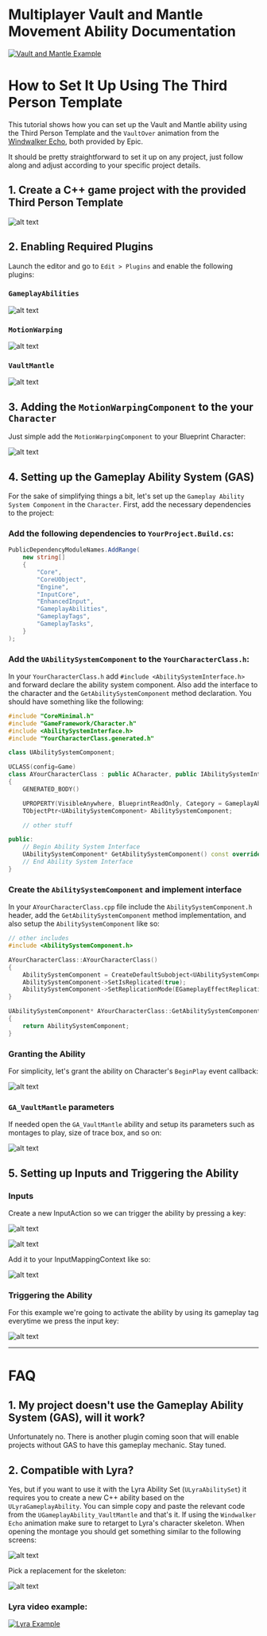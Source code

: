 # Multiplayer Vault and Mantle Movement Ability Documentation

[![Vault and Mantle Example](https://img.youtube.com/vi/6XIxt-OAEWA/0.jpg)](https://youtu.be/6XIxt-OAEWA)

# How to Set It Up Using The Third Person Template

This tutorial shows how you can set up the Vault and Mantle ability using the Third Person Template and the `VaultOver` animation from the [Windwalker Echo](https://www.fab.com/listings/36a9d7fb-6769-4e45-a0b3-950890da82c1), both provided by Epic. 

It should be pretty straightforward to set it up on any project, just follow along and adjust according to your specific project details.

## 1. Create a C++ game project with the provided Third Person Template

![alt text](image.png)

## 2. Enabling Required Plugins

Launch the editor and go to `Edit > Plugins` and enable the following plugins:

### `GameplayAbilities`

![alt text](image-1.png)

### `MotionWarping`

![alt text](image-2.png)

### `VaultMantle`

![alt text](image-4.png)

## 3. Adding the `MotionWarpingComponent` to the your `Character`

Just simple add the `MotionWarpingComponent` to your Blueprint Character:

![alt text](image-3.png)

## 4. Setting up the Gameplay Ability System (GAS)

For the sake of simplifying things a bit, let's set up the `Gameplay Ability System Component` in the `Character`. 
First, add the necessary dependencies to the project:

### Add the following dependencies to `YourProject.Build.cs`:
```csharp
PublicDependencyModuleNames.AddRange(
    new string[]
    {
        "Core",
        "CoreUObject",
        "Engine",
        "InputCore",
        "EnhancedInput",
        "GameplayAbilities",
        "GameplayTags",
        "GameplayTasks",
    }
);
```

### Add the `UAbilitySystemComponent` to the `YourCharacterClass.h`:

In your `YourCharacterClass.h` add `#include <AbilitySystemInterface.h>` and forward declare the ability system component. 
Also add the interface to the character and the `GetAbilitySystemComponent` method declaration. You should have something like the following:

```cpp
#include "CoreMinimal.h"
#include "GameFramework/Character.h"
#include <AbilitySystemInterface.h>
#include "YourCharacterClass.generated.h"

class UAbilitySystemComponent;

UCLASS(config=Game)
class AYourCharacterClass : public ACharacter, public IAbilitySystemInterface
{
	GENERATED_BODY()

	UPROPERTY(VisibleAnywhere, BlueprintReadOnly, Category = GameplayAbility, meta = (AllowPrivateAccess = "true"))
	TObjectPtr<UAbilitySystemComponent> AbilitySystemComponent;

    // other stuff

public:
	// Begin Ability System Interface
	UAbilitySystemComponent* GetAbilitySystemComponent() const override;
	// End Ability System Interface
}
```
  
### Create the `AbilitySystemComponent` and implement interface

In your `AYourCharacterClass.cpp` file include the `AbilitySystemComponent.h` header, add the `GetAbilitySystemComponent` method implementation, and also setup the `AbilitySystemComponent` like so:
```cpp
// other includes
#include <AbilitySystemComponent.h>

AYourCharacterClass::AYourCharacterClass()
{
	AbilitySystemComponent = CreateDefaultSubobject<UAbilitySystemComponent>(TEXT("AbilitySystemComponent"));
	AbilitySystemComponent->SetIsReplicated(true);
	AbilitySystemComponent->SetReplicationMode(EGameplayEffectReplicationMode::Mixed);
}

UAbilitySystemComponent* AYourCharacterClass::GetAbilitySystemComponent() const
{
	return AbilitySystemComponent;
}
```

### Granting the Ability 

For simplicity, let's grant the ability on Character's `BeginPlay` event callback:

![alt text](image-8.png)

### `GA_VaultMantle` parameters

If needed open the `GA_VaultMantle` ability and setup its parameters such as montages to play, size of trace box, and so on:

![alt text](image-7.png)

## 5. Setting up Inputs and Triggering the Ability

### Inputs

Create a new InputAction so we can trigger the ability by pressing a key:

![alt text](image-9.png)

![alt text](image-10.png)

Add it to your InputMappingContext like so:

![alt text](image-11.png)

### Triggering the Ability

For this example we're going to activate the ability by using its gameplay tag everytime we press the input key:

![alt text](image-12.png)

---
# FAQ

## 1. My project doesn't use the Gameplay Ability System (GAS), will it work?

Unfortunately no. There is another plugin coming soon that will enable projects without GAS to have this gameplay mechanic. Stay tuned.

## 2. Compatible with Lyra?

Yes, but if you want to use it with the Lyra Ability Set (`ULyraAbilitySet`) it requires you to create a new C++ ability based on the `ULyraGameplayAbility`.
You can simple copy and paste the relevant code from the `UGameplayAbility_VaultMantle` and that's it. 
If using the `Windwalker Echo` animation make sure to retarget to Lyra's character skeleton. 
When opening the montage you should get something similar to the following screens:

![alt text](image-5.png)

Pick a replacement for the skeleton:

![alt text](image-6.png)

### Lyra video example:

[![Lyra Example](https://img.youtube.com/vi/tnI1joUvRi4/0.jpg)](https://youtu.be/tnI1joUvRi4)
